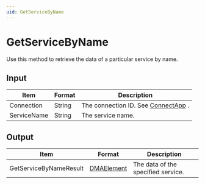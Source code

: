 ```yaml
---
uid: GetServiceByName
---
```


# GetServiceByName

Use this method to retrieve the data of a particular service by name.

## Input

| Item        | Format | Description                                                                      |
|-------------|--------|----------------------------------------------------------------------------------|
| Connection  | String | The connection ID. See [ConnectApp](xref:ConnectApp) . |
| ServiceName | String | The service name.                                                                |

## Output

| Item                   | Format                                               | Description                        |
|------------------------|------------------------------------------------------|------------------------------------|
| GetServiceByNameResult | [DMAElement](xref:DMAElement) | The data of the specified service. |

